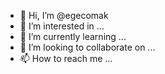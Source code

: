 - 👋 Hi, I’m @egecomak
- 👀 I’m interested in ...
- 🌱 I’m currently learning ...
- 💞️ I’m looking to collaborate on ...
- 📫 How to reach me ...

<!---
egecomak/egecomak is a ✨ special ✨ repository because its `README.md` (this file) appears on your GitHub profile.
You can click the Preview link to take a look at your changes.
--->
